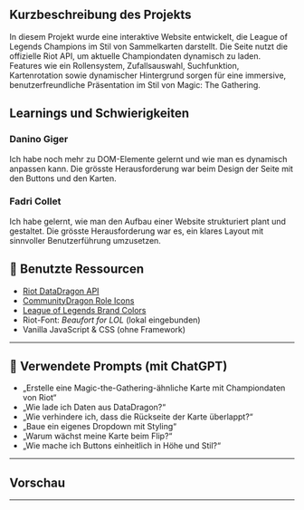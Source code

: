 

## Kurzbeschreibung des Projekts

In diesem Projekt wurde eine interaktive Website entwickelt, die League of Legends Champions im Stil von Sammelkarten darstellt. Die Seite nutzt die offizielle Riot API, um aktuelle Championdaten dynamisch zu laden. Features wie ein Rollensystem, Zufallsauswahl, Suchfunktion, Kartenrotation sowie dynamischer Hintergrund sorgen für eine immersive, benutzerfreundliche Präsentation im Stil von Magic: The Gathering.


## Learnings und Schwierigkeiten

### Danino Giger

Ich habe noch mehr zu DOM-Elemente gelernt und wie man es dynamisch anpassen kann. Die grösste Herausforderung war beim Design der Seite mit den Buttons und den Karten.

### Fadri Collet

Ich habe gelernt, wie man den Aufbau einer Website strukturiert plant und gestaltet. Die grösste Herausforderung war es, ein klares Layout mit sinnvoller Benutzerführung umzusetzen.

## 🔹 Benutzte Ressourcen

- [Riot DataDragon API](https://ddragon.leagueoflegends.com/)
- [CommunityDragon Role Icons](https://raw.communitydragon.org/latest/plugins/rcp-fe-lol-champion-details/global/default/)
- [League of Legends Brand Colors](https://brand.riotgames.com/en-us/league-of-legends/color/)
- Riot-Font: *Beaufort for LOL* (lokal eingebunden)
- Vanilla JavaScript & CSS (ohne Framework)

---

## 🔹 Verwendete Prompts (mit ChatGPT)

- „Erstelle eine Magic-the-Gathering-ähnliche Karte mit Championdaten von Riot“
- „Wie lade ich Daten aus DataDragon?“
- „Wie verhindere ich, dass die Rückseite der Karte überlappt?“
- „Baue ein eigenes Dropdown mit Styling“
- „Warum wächst meine Karte beim Flip?“
- „Wie mache ich Buttons einheitlich in Höhe und Stil?“

---

## Vorschau



---

